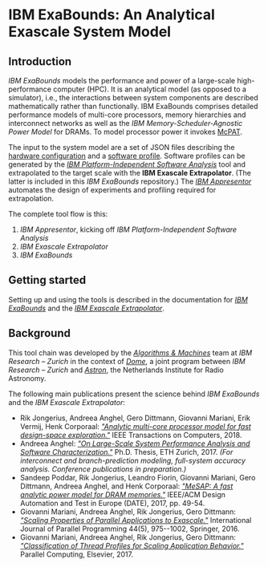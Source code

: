 # IBM ExaBounds: An Analytical Exascale System Model

## Introduction

_IBM ExaBounds_ models the performance and power of a large-scale high-performance computer (HPC). It is an analytical model (as opposed to a simulator), i.e., the interactions between system components are described mathematically rather than functionally. IBM ExaBounds comprises detailed performance models of multi-core processors, memory hierarchies and interconnect networks as well as the _IBM Memory-Scheduler-Agnostic Power Model_ for DRAMs. To model processor power it invokes [McPAT](https://code.google.com/archive/p/mcpat/).

The input to the system model are a set of JSON files describing the [hardware configuration](https://github.com/exabounds/IBM-ExaBounds/tree/master/Architectures) and a [software profile](https://github.com/exabounds/IBM-ExaBounds/tree/master/DataInOut). Software profiles can be generated by the [_IBM Platform-Independent Software Analysis_](https://github.com/exabounds/ibm-pisa) tool and extrapolated to the target scale with the **IBM Exascale Extrapolator**. (The latter is included in this _IBM ExaBounds_ repository.) The [_IBM Appresentor_](https://github.com/exabounds/IBM-Appresentor) automates the design of experiments and profiling required for extrapolation.

The complete tool flow is this:
1. _IBM Appresentor_, kicking off _IBM Platform-Independent Software Analysis_
2. _IBM Exascale Extrapolator_
3. _IBM ExaBounds_

## Getting started

Setting up and using the tools is described in the documentation for [_IBM ExaBounds_](https://github.com/exabounds/IBM-ExaBounds/blob/master/Documentation/ExaBounds/Manual.pdf) and the [_IBM Exascale Extrapolator_](https://github.com/exabounds/IBM-ExaBounds/blob/master/Documentation/ExtrAx/ExtrAx.pdf).

## Background

This tool chain was developed by the [_Algorithms & Machines_](http://researcher.watson.ibm.com/researcher/view_group.php?id=6395) team at _IBM Research – Zurich_ in the context of [_Dome_](http://www.dome-exascale.nl/), a joint program between _IBM Research – Zurich_ and [_Astron_](http://www.astron.nl/), the Netherlands Institute for Radio Astronomy.

The following main publications present the science behind _IBM ExaBounds_ and the _IBM Exascale Extrapolator_:
* Rik Jongerius, Andreea Anghel, Gero Dittmann, Giovanni Mariani, Erik Vermij, Henk Corporaal: [_"Analytic multi-core processor model for fast design-space exploration."_](http://ieeexplore.ieee.org/document/8168422/) IEEE Transactions on Computers, 2018.
* Andreea Anghel: [_"On Large-Scale System Performance Analysis and Software Characterization."_](https://www.research-collection.ethz.ch/bitstream/handle/20.500.11850/212482/1/thesis_research_collection_no_CV.pdf) Ph.D. Thesis, ETH Zurich, 2017. _(For interconnect and branch-prediction modeling, full-system accuracy analysis. Conference publications in preparation.)_
* Sandeep Poddar, Rik Jongerius, Leandro Fiorin, Giovanni Mariani, Gero Dittmann, Andreea Anghel, and Henk Corporaal: [_"MeSAP: A fast analytic power model for DRAM memories."_](http://ieeexplore.ieee.org/document/7926957/) IEEE/ACM Design Automation and Test in Europe (DATE), 2017, pp. 49-54.
* Giovanni Mariani, Andreea Anghel, Rik Jongerius, Gero Dittmann: [_"Scaling Properties of Parallel Applications to Exascale."_](http://rd.springer.com/article/10.1007/s10766-016-0412-y) International Journal of Parallel Programming 44(5), 975--1002, Springer, 2016.
* Giovanni Mariani, Andreea Anghel, Rik Jongerius, Gero Dittmann: [_"Classification of Thread Profiles for Scaling Application Behavior."_](http://www.sciencedirect.com/science/article/pii/S0167819117300418) Parallel Computing, Elsevier, 2017.
